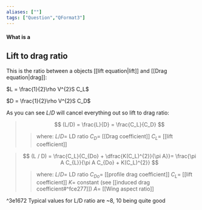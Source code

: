 ```yaml
---
aliases: [""]
tags: ["Question","QFormat3"]
---
```


#### What is a
## Lift to drag ratio
This is the ratio between a objects [[lift equation|lift]] and [[Drag equation|drag]]:

$L = \frac{1}{2}\rho V^{2}S C_L$

$D = \frac{1}{2}\rho V^{2}S C_D$

As you can see $L/D$ will cancel everything out so lift to drag ratio:

> $$ (L/D) = \frac{L}{D} = \frac{C_L}{C_D} $$ 
>> where:
>> $L/D=$ LD ratio 
>> $C_D=$ [[Drag coefficient]]
>> $C_L=$ [[lift coefficient]]

> $$ (L / D) = \frac{C_L}{C_{Do} + \dfrac{K(C_L)^{2}}{\pi A}}= \frac{\pi A C_{L}}{\pi A C_{Do} + K(C_L)^{2}} $$ 
>> where:
>> $L/D=$ LD ratio 
>> $C_{Do} =$ [[profile drag coefficient]]
>> $C_L=$ [[lift coefficient]]
>> $K =$ constant (see [[induced drag coefficient#^fce277]])
>> $A =$ [[Wing aspect ratio]]

^3e1672
Typical values for L/D ratio are ~8, 10 being quite good